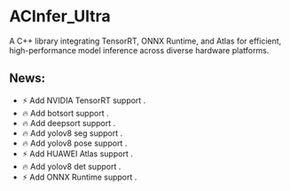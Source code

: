 # ACInfer_Ultra
A C++ library integrating TensorRT, ONNX Runtime, and Atlas for efficient, high-performance model inference across diverse hardware platforms.

## News: 
- ⚡ Add NVIDIA TensorRT support .
- 🔥 Add botsort support .
- 🔥 Add deepsort support .
- 🔥 Add yolov8 seg support .
- 🔥 Add yolov8 pose support .
- ⚡ Add HUAWEI Atlas support .
- 🔥 Add yolov8 det support .
- ⚡ Add ONNX Runtime support .
